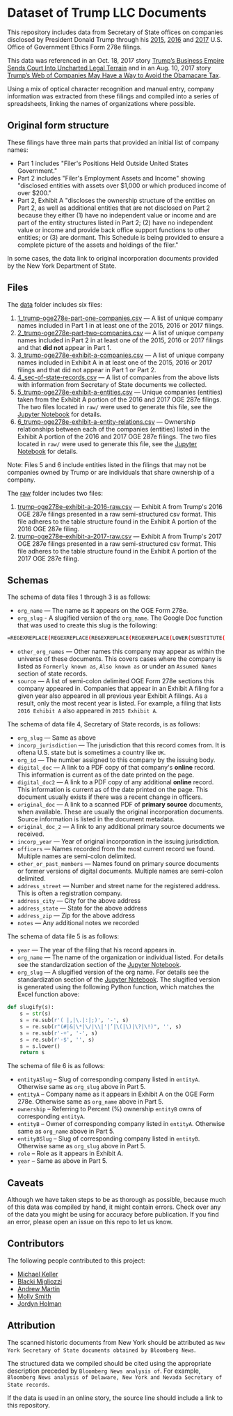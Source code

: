 Dataset of Trump LLC Documents
===

This repository includes data from Secretary of State offices on companies disclosed by President Donald Trump through his [2015](https://www.documentcloud.org/documents/3870993-Trump-Donald-J-2015-Financial-Disclosure-Report.html), [2016](https://www.documentcloud.org/documents/3870994-Trump-Donald-J-2016-Financial-Disclosure-Report.html) and [2017](https://www.documentcloud.org/documents/3870996-Trump-Donald-J-2017-Financial-Disclosure-Report.html) U.S. Office of Government Ethics Form 278e filings.

This data was referenced in an Oct. 18, 2017 story [Trump’s Business Empire Sends Court Into Uncharted Legal Terrain](https://www.bloomberg.com/news/articles/2017-10-18/trump-s-business-empire-sends-court-into-uncharted-legal-terrain) and in an Aug. 10, 2017 story [Trump’s Web of Companies May Have a Way to Avoid the Obamacare Tax](https://www.bloomberg.com/news/articles/2017-08-10/trump-s-web-of-companies-may-have-a-way-to-avoid-the-obamacare-tax).

Using a mix of optical character recognition and manual entry, company information was extracted from these filings and compiled into a series of spreadsheets, linking the names of organizations where possible.

## Original form structure

These filings have three main parts that provided an initial list of company names:

* Part 1 includes "Filer's Positions Held Outside United States Government."
* Part 2 includes "Filer's Employment Assets and Income" showing "disclosed entities with assets over $1,000 or which produced income of over $200."
* Part 2, Exhibit A "discloses the ownership structure of the entities on Part 2, as well as additional entities that are not disclosed on Part 2 because they either (1) have no independent value or income and are part of the entity structures listed in Part 2; (2) have no independent value or income and provide back office support functions to other entities; or (3) are dormant. This Schedule is being provided to ensure a complete picture of the assets and holdings of the filer."

In some cases, the data link to original incorporation documents provided by the New York Department of State.

## Files

The [data](data/) folder includes six files:

1. [1_trump-oge278e-part-one-companies.csv](data/1_trump-oge278e-part-one-companies.csv) — A list of unique company names included in Part 1 in at least one of the 2015, 2016 or 2017 filings.
2. [2_trump-oge278e-part-two-companies.csv](data/2_trump-oge278e-part-two-companies.csv) — A list of unique company names included in Part 2 in at least one of the 2015, 2016 or 2017 filings and that **did not** appear in Part 1.
3. [3_trump-oge278e-exhibit-a-companies.csv](data/3_trump-oge278e-exhibit-a-companies.csv) — A list of unique company names included in Exhibit A in at least one of the 2015, 2016 or 2017 filings and that did not appear in Part 1 or Part 2.
4. [4_sec-of-state-records.csv](data/4_sec-of-state-records.csv) — A list of companies from the above lists with information from Secretary of State documents we collected.
5. [5_trump-oge278e-exhibit-a-entities.csv](data/5_trump-oge278e-exhibit-a-entities.csv) — Unique companies (entities) taken from the Exhibit A portion of the 2016 and 2017 OGE 287e filings. The two files located in `raw/` were used to generate this file, see the [Jupyter Notebook](parse-exhibit-a.ipynb) for details.
6. [6_trump-oge278e-exhibit-a-entity-relations.csv](data/6_trump-oge278e-exhibit-a-entity-relations.csv) — Ownership relationships between each of the companies (entities) listed in the Exhibit A portion of the 2016 and 2017 OGE 287e filings. The two files located in `raw/` were used to generate this file, see the [Jupyter Notebook](parse-exhibit-a.ipynb) for details.

Note: Files 5 and 6 include entities listed in the filings that may not be companies owned by Trump or are individuals that share ownership of a company.

The [raw](raw/) folder includes two files:

1. [trump-oge278e-exhibit-a-2016-raw.csv](data/trump-oge278e-exhibit-a-2016-raw.csv) — Exhibit A from Trump's 2016 OGE 287e filings presented in a raw semi-structured csv format. This file adheres to the table structure found in the Exhibit A portion of the 2016 OGE 287e filing.
2. [trump-oge278e-exhibit-a-2017-raw.csv](data/trump-oge278e-exhibit-a-2017-raw.csv) — Exhibit A from Trump's 2017 OGE 287e filings presented in a raw semi-structured csv format. This file adheres to the table structure found in the Exhibit A portion of the 2017 OGE 287e filing.

## Schemas

The schema of data files 1 through 3 is as follows:

* `org_name` — The name as it appears on the OGE Form 278e.
* `org_slug` - A slugified version of the `org_name`. The Google Doc function that was used to create this slug is the following:

```sh
=REGEXREPLACE(REGEXREPLACE(REGEXREPLACE(REGEXREPLACE(LOWER(SUBSTITUTE( B3, CHAR(34), "#" )), "( |,|\.|:|;)", "-"), "(#|&|\*|/|\\|'|’|\(|\)|\?|\!)", ""), "-+", "-"), "-$", "")
```
* `other_org_names` — Other names this company may appear as within the universe of these documents. This covers cases where the company is listed as `Formerly known as`, `Also known as` or under an `Assumed Names` section of state records.
* `source` — A list of semi-colon delimited OGE Form 278e sections this company appeared in. Companies that appear in an Exhibit A filing for a given year also appeared in all previous year Exhibit A filings. As a result, only the most recent year is listed. For example, a filing that lists `2016 Exhibit A` also appeared in `2015 Exhibit A`.

The schema of data file 4, Secretary of State records, is as follows:

* `org_slug` — Same as above
* `incorp_jurisdiction` — The jurisdiction that this record comes from. It is oftena  U.S. state but is sometimes a country like `UK`.
* `org_id` — The number assigned to this company by the issuing body.
* `digital_doc` — A link to a PDF copy of that company's **online** record. This information is current as of the date printed on the page.
* `digital_doc2` — A link to a PDF copy of any additional **online** record. This information is current as of the date printed on the page. This document usually exists if there was a recent change in officers.
* `original_doc` — A link to a scanned PDF of **primary source** documents, when available. These are usually the original incorporation documents. Source information is listed in the document metadata.
* `original_doc_2` — A link to any additional primary source documents we received.
* `incorp_year` — Year of original incorporation in the issuing jurisdiction.
* `officers` — Names recorded from the most current record we found. Multiple names are semi-colon delimited.
* `other_or_past_members` — Names found on primary source documents or former versions of digital documents. Multiple names are semi-colon delimited.
* `address_street` — Number and street name for the registered address. This is often a registration company.
* `address_city` — City for the above address
* `address_state` — State for the above address
* `address_zip` — Zip for the above address
* `notes` — Any additional notes we recorded

The schema of data file 5 is as follows:

* `year` — The year of the filing that his record appears in.
* `org_name` — The name of the organization or individual listed. For details see the standardization section of the [Jupyter Notebook](parse-exhibit-a.ipynb).
* `org_slug` — A slugified version of the org name. For details see the standardization section of the [Jupyter Notebook](parse-exhibit-a.ipynb). The slugified version is generated using the following Python function, which matches the Excel function above:

```python
def slugify(s):
    s = str(s)
    s = re.sub(r'( |,|\.|:|;)', '-', s)
    s = re.sub(r"(#|&|\*|\/|\\|'|’|\(|\)|\?|\!)", '', s)
    s = re.sub(r'-+', '-', s)
    s = re.sub(r'-$', '', s)
    s = s.lower()
    return s
```

The schema of file 6 is as follows:

* `entityASlug` – Slug of corresponding company listed in `entityA`. Otherwise same as `org_slug` above in Part 5.
* `entityA` – Company name as it appears in Exhibit A on the OGE Form 278e. Otherwise same as `org_name` above in Part 5.
* `ownership` – Referring to Percent (%) ownership `entityB` owns of corresponding `entityA`.
* `entityB` – Owner of corresponding company listed in `entityA`. Otherwise same as `org_name` above in Part 5.
* `entityBSlug` – Slug of corresponding company listed in `entityB`. Otherwise same as `org_slug` above in Part 5.
* `role` – Role as it appears in Exhibit A.
* `year` – Same as above in Part 5.

## Caveats

Although we have taken steps to be as thorough as possible, because much of this data was compiled by hand, it might contain errors. Check over any of the data you might be using for accuracy before publication. If you find an error, please open an issue on this repo to let us know.

## Contributors

The following people contributed to this project:

* [Michael Keller](https://twitter.com/mhkeller)
* [Blacki Migliozzi](https://twitter.com/blackili)
* [Andrew Martin](https://www.bloomberg.com/authors/ARIDxH4xtUw/andrew-martin)
* [Molly Smith](https://twitter.com/mollysmithnews)
* [Jordyn Holman](https://twitter.com/JordynJournals)

## Attribution

The scanned historic documents from New York should be attributed as `New York Secretary of State documents obtained by Bloomberg News`.

The structured data we compiled should be cited using the appropriate description preceded by `Bloomberg News analysis of`. For example, `Bloomberg News analysis of Delaware, New York and Nevada Secretary of State records`.

If the data is used in an online story, the source line should include a link to this repository.
